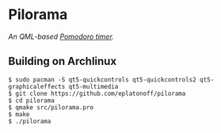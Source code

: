 # Pilorama

*An QML-based [Pomodoro timer](https://en.wikipedia.org/wiki/Pomodoro_Technique).*


## Building on Archlinux

    $ sudo pacman -S qt5-quickcontrols qt5-quickcontrols2 qt5-graphicaleffects qt5-multimedia
    $ git clone https://github.com/eplatonoff/pilorama
    $ cd pilorama
    $ qmake src/pilorama.pro 
    $ make
    $ ./pilorama
